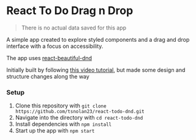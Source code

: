 # React To Do Drag n Drop

> There is no actual data saved for this app

A simple app created to explore styled components and a drag and drop interface with a focus on accessibility.

The app uses [react-beautiful-dnd](https://github.com/atlassian/react-beautiful-dnd)

Initially built by following [this video tutorial](https://egghead.io/courses/beautiful-and-accessible-drag-and-drop-with-react-beautiful-dnd), but made some design and structure changes along the way

### Setup

1. Clone this repository with `git clone https://github.com/tsnolan23/react-todo-dnd.git`
1. Navigate into the directory with `cd react-todo-dnd`
1. Install dependencies with `npm install`
1. Start up the app with `npm start`
